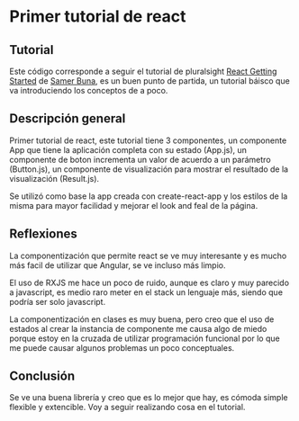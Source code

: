 # Primer tutorial de react

## Tutorial
Este código corresponde a seguir el tutorial de pluralsight [React Getting Started](https://www.pluralsight.com/courses/react-js-getting-started) de [Samer Buna](https://app.pluralsight.com/profile/author/samer-buna), es un buen punto de partida, un tutorial báisco que va introduciendo los conceptos de a poco.

## Descripción general
Primer tutorial de react, este tutorial tiene 3 componentes, un componente App que tiene la aplicación completa con su estado (App.js), un componente de boton incrementa un valor de acuerdo a un parámetro (Button.js), un componente de visualización para mostrar el resultado de la visualización (Result.js).

Se utilizó como base la app creada con create-react-app y los estilos de la misma para mayor facilidad y mejorar el look and feal de la página.

## Reflexiones
La componentización que permite react se ve muy interesante y es mucho más facil de utilizar que Angular, se ve incluso más limpio.

El uso de RXJS me hace un poco de ruido, aunque es claro y muy parecido a javascript, es medio raro meter en el stack un lenguaje más, siendo que podría ser solo javascript.

La componentización en clases es muy buena, pero creo que el uso de estados al crear la instancia de componente me causa algo de miedo porque estoy en la cruzada de utilizar programación funcional por lo que me puede causar algunos problemas un poco conceptuales.

## Conclusión

Se ve una buena librería y creo que es lo mejor que hay, es cómoda simple flexible y extencible. Voy a seguir realizando cosa en el tutorial.